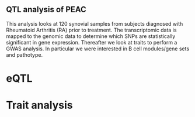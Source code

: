 ## QTL analysis of PEAC

This analysis looks at 120 synovial samples from subjects diagnosed with Rheumatoid Arthritis (RA) prior to treatment. The transcriptomic data is mapped to the genomic data to determine which SNPs are statistically significant in gene expression. Thereafter we look at traits to perform a GWAS analysis. In particular we were interested in B cell modules/gene sets and pathotype.

# eQTL


# Trait analysis
